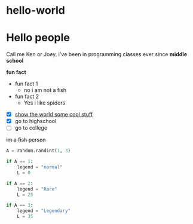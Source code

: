 # hello-world

<h1>Hello people</h1>

Call me Ken or Joey. i've been in programming classes ever since **middle school**

**fun fact**
* fun fact 1
  * no i am not a fish 
* fun fact 2
  * Yes i like spiders

- [x] [show the world some cool stuff](https://www.youtube.com/watch?v=nQcfK9EKfL4)
- [x] go to highschool
- [ ] go to college

~~im a fish person~~

```python
A = random.randint(1, 3)

if A == 1:
    legend = "normal"
    L = 0

if A == 2:
    legend = "Rare"
    L = 25

if A == 3:
    legend = "Legendary"
    L = 35
```
